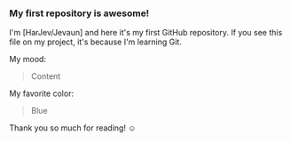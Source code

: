 ### My first repository is awesome!

I'm [HarJev/Jevaun] and here it's my first GitHub repository.
If you see this file on my project, it's because I'm learning Git.

My mood:

> Content

My favorite color:

> Blue

Thank you so much for reading! ☺